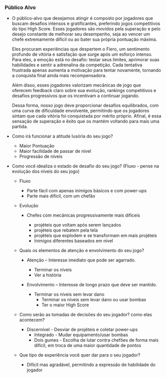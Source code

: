 ### Público Alvo

- O público-alvo que desejamos atingir é composto por jogadores que buscam desafios intensos e gratificantes, preferindo jogos competitivos do tipo High Score. Esses jogadores são movidos pela superação e pelo desejo constante de melhorar seu desempenho, seja ao vencer um chefe extremamente difícil ou ao bater sua própria pontuação máxima.

    Eles procuram experiências que despertem o Fiero, um sentimento profundo de vitória e satisfação que surge após um esforço intenso. Para eles, a emoção está no desafio: testar seus limites, aprimorar suas habilidades e sentir a adrenalina da competição. Cada tentativa frustrada apenas aumenta a motivação para tentar novamente, tornando a conquista final ainda mais recompensadora.

    Além disso, esses jogadores valorizam mecânicas de jogo que oferecem feedback claro sobre sua evolução, rankings competitivos e desafios progressivos que os incentivam a continuar jogando.

    Dessa forma, nosso jogo deve proporcionar desafios equilibrados, com uma curva de dificuldade envolvente, permitindo que os jogadores sintam que cada vitória foi conquistada por mérito próprio. Afinal, é essa sensação de superação e êxito que os mantém voltando para mais uma partida.  

- Como irá funcionar a atitude lusória do seu jogo?
    
  - Maior Pontuação
  - Maior facilidade de passar de nível 
  - Progressão de níveis 
    
- Como você idealiza o estado de desafio do seu jogo? (Fluxo -  pense na evolução dos níveis do seu jogo)
    
  - Fluxo
        
    - Parte fácil com apenas inimigos básicos e com power-ups
    - Parte mais difícil, com um chefão
        
  - Evolução
        
    - Chefes com mecânicas progressivamente mais difíceis
            
      - projéteis que voltam após serem lançados 
      - projéteis que rebatem pela tela
      - projéteis que explodem e se transformam em mais projéteis
      - Inimigos diferentes baseados em nível
        
    
  - Quais os elementos de atenção e envolvimento do seu jogo?
    
    - Atenção – Interesse imediato que pode ser agarrado.
        
      - Terminar os níveis
      - Ver a história
        
    - Envolvimento – Interesse de longo prazo que deve ser mantido.
        
      - Terminar os níveis sem levar dano
		  - Terminar os níveis sem levar dano ou usar bombas
		  - Ter o maior High Score
        
        
      
  - Como serão as tomadas de decisões do seu jogador? como elas acontecem? 
    
    - Discernível - Desviar de projéteis e coletar power-ups
      - Integrado - Mudar equipamento/usar bombas
      - Dois gumes - Escolha de lutar contra chefões de forma mais difícil, em troca de uma maior quantidade de pontos
    
  - Que tipo de experiência você quer dar para o seu jogador?
    
    - Difícil mas agradável, permitindo a expressão de habilidade do jogador
    

